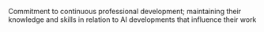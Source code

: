 Commitment to continuous professional development; maintaining their knowledge and skills in relation to AI developments that influence their work